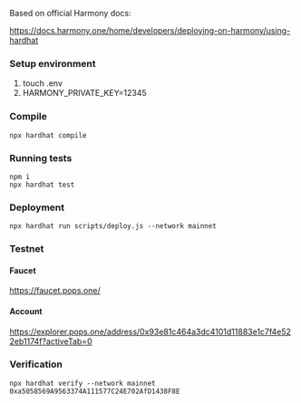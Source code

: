 Based on official Harmony docs:

https://docs.harmony.one/home/developers/deploying-on-harmony/using-hardhat

### Setup environment
1) touch .env
2) HARMONY_PRIVATE_KEY=12345

### Compile
`npx hardhat compile`

### Running tests
```
npm i
npx hardhat test
```

### Deployment
```
npx hardhat run scripts/deploy.js --network mainnet
```

### Testnet

#### Faucet
https://faucet.pops.one/

#### Account
https://explorer.pops.one/address/0x93e81c464a3dc4101d11883e1c7f4e522eb1174f?activeTab=0

### Verification
```
npx hardhat verify --network mainnet 0xa5058569A9563374A111577C24E702AfD1438F8E
```


